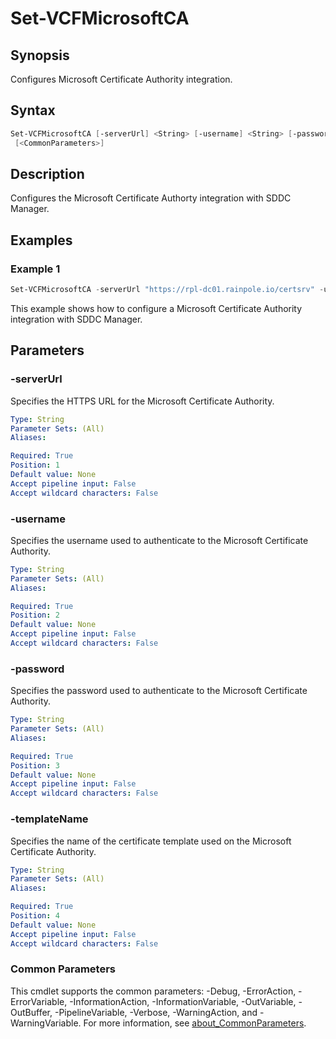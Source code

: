 # Set-VCFMicrosoftCA

## Synopsis

Configures Microsoft Certificate Authority integration.

## Syntax

```powershell
Set-VCFMicrosoftCA [-serverUrl] <String> [-username] <String> [-password] <String> [-templateName] <String>
 [<CommonParameters>]
```

## Description

Configures the Microsoft Certificate Authorty integration with SDDC Manager.

## Examples

### Example 1

```powershell
Set-VCFMicrosoftCA -serverUrl "https://rpl-dc01.rainpole.io/certsrv" -username Administrator -password "VMw@re1!" -templateName VMware
```

This example shows how to configure a Microsoft Certificate Authority integration with SDDC Manager.

## Parameters

### -serverUrl

Specifies the HTTPS URL for the Microsoft Certificate Authority.

```yaml
Type: String
Parameter Sets: (All)
Aliases:

Required: True
Position: 1
Default value: None
Accept pipeline input: False
Accept wildcard characters: False
```

### -username

Specifies the username used to authenticate to the Microsoft Certificate Authority.

```yaml
Type: String
Parameter Sets: (All)
Aliases:

Required: True
Position: 2
Default value: None
Accept pipeline input: False
Accept wildcard characters: False
```

### -password

Specifies the password used to authenticate to the Microsoft Certificate Authority.

```yaml
Type: String
Parameter Sets: (All)
Aliases:

Required: True
Position: 3
Default value: None
Accept pipeline input: False
Accept wildcard characters: False
```

### -templateName

Specifies the name of the certificate template used on the Microsoft Certificate Authority.

```yaml
Type: String
Parameter Sets: (All)
Aliases:

Required: True
Position: 4
Default value: None
Accept pipeline input: False
Accept wildcard characters: False
```

### Common Parameters

This cmdlet supports the common parameters: -Debug, -ErrorAction, -ErrorVariable, -InformationAction, -InformationVariable, -OutVariable, -OutBuffer, -PipelineVariable, -Verbose, -WarningAction, and -WarningVariable. For more information, see [about_CommonParameters](http://go.microsoft.com/fwlink/?LinkID=113216).

